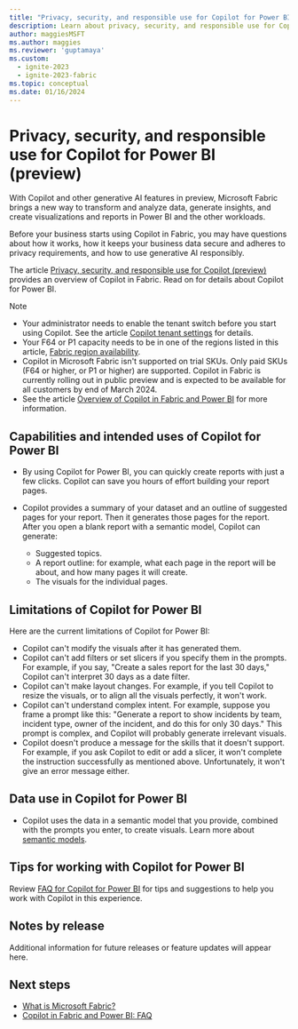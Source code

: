 ```yaml
---
title: "Privacy, security, and responsible use for Copilot for Power BI (preview)"
description: Learn about privacy, security, and responsible use for Copilot for Power BI in Microsoft Fabric.
author: maggiesMSFT
ms.author: maggies
ms.reviewer: 'guptamaya'
ms.custom:
  - ignite-2023
  - ignite-2023-fabric
ms.topic: conceptual
ms.date: 01/16/2024
---
```


# Privacy, security, and responsible use for Copilot for Power BI (preview)

With Copilot and other generative AI features in preview, Microsoft Fabric brings a new way to transform and analyze data, generate insights, and create visualizations and reports in Power BI and the other workloads.

Before your business starts using Copilot in Fabric, you may have questions about how it works, how it keeps your business data secure and adheres to privacy requirements, and how to use generative AI responsibly.

The article [Privacy, security, and responsible use for Copilot (preview)](copilot-privacy-security.md) provides an overview of Copilot in Fabric. Read on for details about Copilot for Power BI.

> [!NOTE]
>
> - Your administrator needs to enable the tenant switch before you start using Copilot. See the article [Copilot tenant settings](../admin/service-admin-portal-copilot.md) for details. 
> - Your F64 or P1 capacity needs to be in one of the regions listed in this article, [Fabric region availability](../admin/region-availability.md).
> - Copilot in Microsoft Fabric isn't supported on trial SKUs. Only paid SKUs (F64 or higher, or P1 or higher) are supported.
> Copilot in Fabric is currently rolling out in public preview and is expected to be available for all customers by end of March 2024. 
> - See the article [Overview of Copilot in Fabric and Power BI](../admin/copilot-fabric-overview.md) for more information.

## Capabilities and intended uses of Copilot for Power BI

- By using Copilot for Power BI, you can quickly create reports with just a few clicks. Copilot can save you hours of effort building your report pages.
- Copilot provides a summary of your dataset and an outline of suggested pages for your report. Then it generates those pages for the report. After you open a blank report with a semantic model, Copilot can generate:

  - Suggested topics.
  - A report outline: for example, what each page in the report will be about, and how many pages it will create.
  - The visuals for the individual pages.

## Limitations of Copilot for Power BI

Here are the current limitations of Copilot for Power BI:

- Copilot can't modify the visuals after it has generated them.
- Copilot can't add filters or set slicers if you specify them in the prompts. For example, if you say, "Create a sales report for the last 30 days," Copilot can't interpret 30 days as a date filter.
- Copilot can't make layout changes. For example, if you tell Copilot to resize the visuals, or to align all the visuals perfectly, it won't work.
- Copilot can't understand complex intent. For example, suppose you frame a prompt like this: "Generate a report to show incidents by team, incident type, owner of the incident, and do this for only 30 days." This prompt is complex, and Copilot will probably generate irrelevant visuals.
- Copilot doesn't produce a message for the skills that it doesn't support. For example, if you ask Copilot to edit or add a slicer, it won't complete the instruction successfully as mentioned above. Unfortunately, it won't give an error message either.

## Data use in Copilot for Power BI

- Copilot uses the data in a semantic model that you provide, combined with the prompts you enter, to create visuals. Learn more about [semantic models](/power-bi/connect-data/service-datasets-understand).

## Tips for working with Copilot for Power BI

Review [FAQ for Copilot for Power BI](copilot-faq-fabric.yml) for tips and suggestions to help you work with Copilot in this experience.

## Notes by release

Additional information for future releases or feature updates will appear here.

## Next steps

- [What is Microsoft Fabric?](microsoft-fabric-overview.md)
- [Copilot in Fabric and Power BI: FAQ](copilot-faq-fabric.yml)
